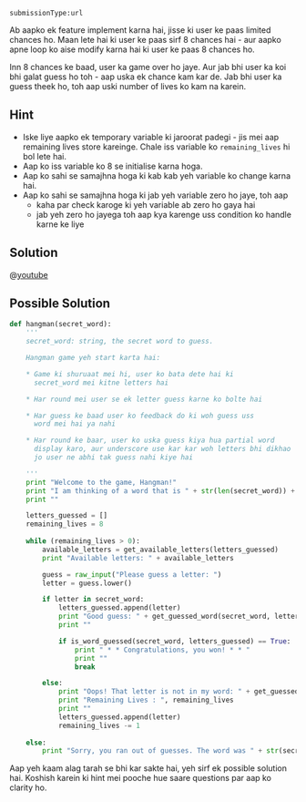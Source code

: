 ```ngMeta
submissionType:url
```

Ab aapko ek feature implement karna hai, jisse ki user ke paas limited chances ho.
Maan lete hai ki user ke paas sirf 8 chances hai - aur aapko apne loop ko aise modify karna hai ki user ke paas 8 chances ho.

Inn 8 chances ke baad, user ka game over ho jaye.
Aur jab bhi user ka koi bhi galat guess ho toh - aap uska ek chance kam kar de.
Jab bhi user ka guess theek ho, toh aap uski number of lives ko kam na karein.

## Hint
- Iske liye aapko ek temporary variable ki jaroorat padegi - jis mei aap remaining lives store kareinge. Chale iss variable ko `remaining_lives` hi bol lete hai.
- Aap ko iss variable ko 8 se initialise karna hoga.
- Aap ko sahi se samajhna hoga ki kab kab yeh variable ko change karna hai.
- Aap ko sahi se samajhna hoga ki jab yeh variable zero ho jaye, toh aap
    - kaha par check karoge ki yeh variable ab zero ho gaya hai
    - jab yeh zero ho jayega toh aap kya karenge uss condition ko handle karne ke liye

## Solution

@[youtube](https://www.youtube.com/watch?v=FPXBIGZGjoQ)

## Possible Solution
```python
def hangman(secret_word):
    '''
    secret_word: string, the secret word to guess.

    Hangman game yeh start karta hai:

    * Game ki shuruaat mei hi, user ko bata dete hai ki
      secret_word mei kitne letters hai

    * Har round mei user se ek letter guess karne ko bolte hai

    * Har guess ke baad user ko feedback do ki woh guess uss
      word mei hai ya nahi

    * Har round ke baar, user ko uska guess kiya hua partial word
      display karo, aur underscore use kar kar woh letters bhi dikhao
      jo user ne abhi tak guess nahi kiye hai

    '''
    print "Welcome to the game, Hangman!"
    print "I am thinking of a word that is " + str(len(secret_word)) + " letters long."
    print ""

    letters_guessed = []
    remaining_lives = 8
    
    while (remaining_lives > 0):
        available_letters = get_available_letters(letters_guessed)
        print "Available letters: " + available_letters

        guess = raw_input("Please guess a letter: ")
        letter = guess.lower()

        if letter in secret_word:
            letters_guessed.append(letter)
            print "Good guess: " + get_guessed_word(secret_word, letters_guessed)
            print ""

            if is_word_guessed(secret_word, letters_guessed) == True:
                print " * * Congratulations, you won! * * "
                print ""
                break

        else:
            print "Oops! That letter is not in my word: " + get_guessed_word(secret_word, letters_guessed)
            print "Remaining Lives : ", remaining_lives
            print ""
            letters_guessed.append(letter)
            remaining_lives -= 1
            
    else:
        print "Sorry, you ran out of guesses. The word was " + str(secret_word) + "."

```

Aap yeh kaam alag tarah se bhi kar sakte hai, yeh sirf ek possible solution hai. Koshish karein ki hint mei pooche hue saare questions par aap ko clarity ho.
